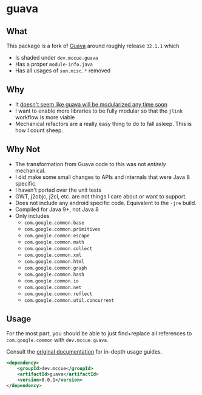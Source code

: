 # guava

## What

This package is a fork of [Guava](https://github.com/google/guava) around roughly release `32.1.1` which
* Is shaded under `dev.mccue.guava`
* Has a proper `module-info.java`
* Has all usages of `sun.misc.*` removed

## Why

* It [doesn't seem like guava will be modularized any time soon](https://github.com/google/guava/issues/2970#issuecomment-1572148291)
* I want to enable more libraries to be fully modular so that the `jlink`
workflow is more viable
* Mechanical refactors are a really easy thing to do to fall asleep. This is how I count sheep.

## Why Not

* The transformation from Guava code to this was not _entirely_ mechanical.
* I did make some small changes to APIs and internals that were Java 8 specific.
* I haven't ported over the unit tests
* GWT, j2objc, j2cl, etc. are not things I care about or want to support.
* Does not include any android specific code. Equivalent to the `-jre` build.
* Compiled for Java 9+, not Java 8
* Only includes
  * `com.google.common.base`
  * `com.google.common.primitives`
  * `com.google.common.escape`
  * `com.google.common.math`
  * `com.google.common.collect`
  * `com.google.common.xml`
  * `com.google.common.html`
  * `com.google.common.graph`
  * `com.google.common.hash`
  * `com.google.common.io`
  * `com.google.common.net`
  * `com.google.common.reflect`
  * `com.google.common.util.concurrent`

## Usage

For the most part, you should be able to just find+replace all
references to `com.google.common` with `dev.mccue.guava`.

Consult the [original documentation](https://github.com/google/guava) for
in-depth usage guides.

```xml
<dependency>
    <groupId>dev.mccue</groupId>
    <artifactId>guava</artifactId>
    <version>0.0.1</version>
</dependency>
```